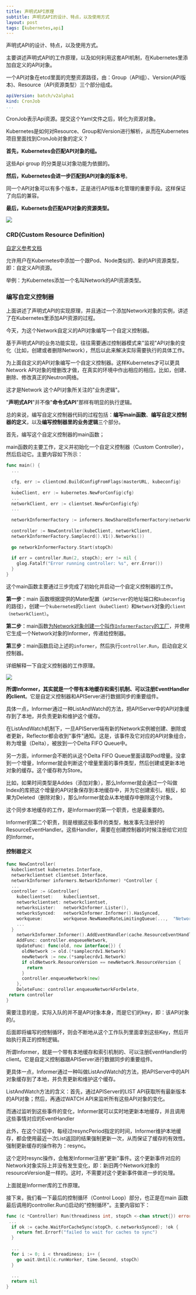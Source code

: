 ```yaml
---
title: 声明式API原理
subtitle: 声明式API的设计、特点，以及使用方式
layout: post
tags: [kubernetes,api]
---
```


声明式API的设计、特点，以及使用方式。

主要讲述声明式API的工作原理，以及如何利用这套API机制，在Kubernetes里添加自定义的API对象。

一个API对象在etcd里面的完整资源路径，由：Group（API组）、Version(API版本)、Resource（API资源类型）三个部分组成。

```yaml
apiVersion: batch/v2alpha1
kind: CronJob
...

```

CronJob表示Api资源。提交这个Yaml文件之后，转化为资源对象。

Kubernetes是如何对Resource、Group和Version进行解析，从而在Kubernetes项目里面找到CronJob对象的定义？

**首先，Kubernetes会匹配API对象的组。**

这些Api group 的分类是以对象功能为依据的。

**然后，Kubernetes会进一步匹配到API对象的版本号**。

同一个API对象可以有多个版本，正是进行API版本化管理的重要手段。这样保证了向后的兼容。

**最后，Kubernets会匹配API对象的资源类型。**

![](../img/kubernetes-1.png)



### CRD(Custom Resource Definition)

[自定义参考文档](https://time.geekbang.org/column/article/41876)

允许用户在Kubernetes中添加一个跟Pod、Node类似的、新的API资源类型，即：自定义API资源。

举例：为Kubernetes添加一个名叫Network的API资源类型。



### 编写自定义控制器

上面讲述了声明式API的实现原理，并且通过一个添加Network对象的实例，讲述了在Kubernetes里添加API资源的过程。

今天，为这个Network自定义的API对象编写一个自定义控制器。

基于声明式API的业务功能实现，往往需要通过控制器模式来"监视"API对象的变化（比如，创建或者删除Network），然后以此来解决实际需要执行的具体工作。



为上面自定义的API对象编写一个自定义控制器。这样Kubernetes才可以更具Network API对象的增删改才做，在真实的环境中作出相应的相应。比如，创建、删除、修改真正的Neutron网络。

这才是Network 这个API对象所关注的"业务逻辑"。

"**声明式API**"并不像"**命令式API**"那样有明显的执行逻辑。

总的来说，编写自定义控制器代码的过程包括：**编写main函数**、**编写自定义控制器的定义**，以及**编写控制器里的业务逻辑**三个部分。

首先，编写这个自定义控制器的main函数；

main函数的主要工作，定义并初始化一个自定义控制器（Custom Controller），然后启动它。主要内容如下所示：

```go
func main() {
  ...
  
  cfg, err := clientcmd.BuildConfigFromFlags(masterURL, kubeconfig)
  ...
  kubeClient, err := kubernetes.NewForConfig(cfg)
  ...
  networkClient, err := clientset.NewForConfig(cfg)
  ...
  
  networkInformerFactory := informers.NewSharedInformerFactory(networkClient, ...)
  
  controller := NewController(kubeClient, networkClient,
  networkInformerFactory.Samplecrd().V1().Networks())
  
  go networkInformerFactory.Start(stopCh)
 
  if err = controller.Run(2, stopCh); err != nil {
    glog.Fatalf("Error running controller: %s", err.Error())
  }
}

```

这个main函数主要通过三步完成了初始化并启动一个自定义控制器的工作。

**第一步**：main 函数根据提供的Mater配置（`APIServer`的地址端口和`kubeconfig`的路径），创建一个`kubernete`s的`client（kubeClient）`和`Network`对象的`client（networkClient）`。

**第二步**：main函数<u>为Network对象创建一个叫作`InformerFactory`的工厂</u>，并使用它生成一个Network对象的Informer，传递给控制器。

**第三步**：main函数启动上述的`informer`，然后执行`controller.Run`，启动自定义控制器。



详细解释一下自定义控制器的工作原理。

![](../img/kubernetes-2.png)



**所谓Informer，其实就是一个带有本地缓存和索引机制、可以注册EventHandler的client**。它是自定义控制器和APIServer进行数据同步的重要组件。

具体一点，Informer通过一种ListAndWatch的方法，把APIServer中的API对象缓存到了本地，并负责更新和维护这个缓存。

在ListAndWatch机制下，一旦APIServer端有新的Network实例被创建、删除或者更新，Reflector都会收到"事件"通知。这是，该事件及它对应的API对象组合，称为增量（Delta），被放到一个Delta FIFO Queue中。

另一方面，informer会不断的从这个Delta FIFO Queue里面读取Pod增量。没拿到一个增量，Informer就会判断这个增量里面的事件类型，然后创建或更新本地对象的缓存。这个缓存称为Store。

比如，如果时间类型是Addes（添加对象），那么Informer就会通过一个叫做Index的库把这个增量的API对象保存到本地缓存中，并为它创建索引。相反，如果为Deleted（删除对象），那么Informer就会从本地缓存中删除这个对象。

这个同步本地缓存的工作，是Informaer的第一个职责，也是最重要的。

Informer的第二个职责，则是根据这些事件的类型，触发事先注册好的ResourceEventHandler。这些Handler，需要在创建控制器的时候注册给它对应的Informer。

#### 控制器定义

```go
func NewController(
  kubeclientset kubernetes.Interface,
  networkclientset clientset.Interface,
  networkInformer informers.NetworkInformer) *Controller {
  ...
  controller := &Controller{
    kubeclientset:    kubeclientset,
    networkclientset: networkclientset,
    networksLister:   networkInformer.Lister(),
    networksSynced:   networkInformer.Informer().HasSynced,
    workqueue:        workqueue.NewNamedRateLimitingQueue(...,  "Networks"),
    ...
  }
    networkInformer.Informer().AddEventHandler(cache.ResourceEventHandlerFuncs{
    AddFunc: controller.enqueueNetwork,
    UpdateFunc: func(old, new interface{}) {
      oldNetwork := old.(*samplecrdv1.Network)
      newNetwork := new.(*samplecrdv1.Network)
      if oldNetwork.ResourceVersion == newNetwork.ResourceVersion {
        return
      }
      controller.enqueueNetwork(new)
    },
    DeleteFunc: controller.enqueueNetworkForDelete,
 return controller
}

```

需要注意的是，实际入队的并不是API对象本身，而是它们的key，即：该API对象的<namespace>/<name>。

后面即将编写的控制循环，则会不断地从这个工作队列里面拿到这些Key，然后开始执行真正的控制逻辑。

所谓Informer，就是一个带有本地缓存和索引机制的、可以注册EventHandler的client。它是自定义控制器跟APIServer进行数据同步的重要组件。

更具体一点，Informer通过一种叫做ListAndWatch的方法，把APIServer中的API对象缓存到了本地，并负责更新和维护这个缓存。

ListAndWatch方法的含义：首先，通过APIServer的LIST API获取所有最新版本的API对象；然后，再通过WATCH API来监听所有这些API对象的变化。

而通过监听到这些事件的变化，Informer就可以实时地更新本地缓存，并且调用这些事情对应的EventHandler

此外，在这个过程中，每经过resyncPeriod指定的时间，Informer维护本地缓存，都会使用最近一次List返回的结果强制更新一次，从而保证了缓存的有效性。强制更新缓存的操作称为：resync。

这个定时resync操作，会触发Informer注册"更新"事件。这个更新事件对应的Network对象实际上并没有发生变化，即：新旧两个Network对象的resourceVersion是一样的。这时，不需要对这个更新事件做进一步的处理。

上面就是Informer库的工作原理。



接下来，我们看一下最后的控制循环（Control Loop）部分，也正是在main 函数最后调用的controller.Run()启动的"控制循环"。主要内容如下：

```go
func (c *Controller) Run(threadiness int, stopCh <-chan struct{}) error {
 ...
  if ok := cache.WaitForCacheSync(stopCh, c.networksSynced); !ok {
    return fmt.Errorf("failed to wait for caches to sync")
  }
  
  ...
  for i := 0; i < threadiness; i++ {
    go wait.Until(c.runWorker, time.Second, stopCh)
  }
  
  ...
  return nil
}

```



































